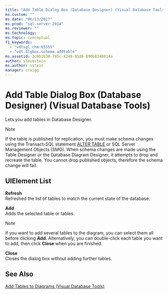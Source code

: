 ```yaml
---
title: "Add Table Dialog Box (Database Designer) (Visual Database Tools) | Microsoft Docs"
ms.custom: ""
ms.date: "06/13/2017"
ms.prod: "sql-server-2014"
ms.reviewer: ""
ms.technology:
ms.topic: conceptual
f1_keywords: 
  - "vdtsql.chm:65555"
  - "vdt.dlgbox.schema.addtable"
ms.assetid: 3c0b1b30-795c-4240-91d6-890b8348014a
author: stevestein
ms.author: sstein
manager: craigg
---
```

# Add Table Dialog Box (Database Designer) (Visual Database Tools)
  Lets you add tables in Database Designer.  
  
> [!NOTE]  
>  If the table is published for replication, you must make schema changes using the Transact-SQL statement [ALTER TABLE](/sql/t-sql/statements/alter-table-transact-sql) or SQL Server Management Objects (SMO). When schema changes are made using the Table Designer or the Database Diagram Designer, it attempts to drop and recreate the table. You cannot drop published objects, therefore the schema change will fail.  
  
## UIElement List  
 **Refresh**  
 Refreshed the list of tables to match the current state of the database.  
  
 **Add**  
 Adds the selected table or tables.  
  
> [!NOTE]  
>  If you want to add several tables to the diagram, you can select them all before clicking **Add**. Alternatively, you can double-click each table you want to add, then click **Close** when you are finished.  
  
 **Close**  
 Closes the dialog box without adding further tables.  
  
## See Also  
 [Add Tables to Diagrams &#40;Visual Database Tools&#41;](visual-database-tools.md)  
  
  
